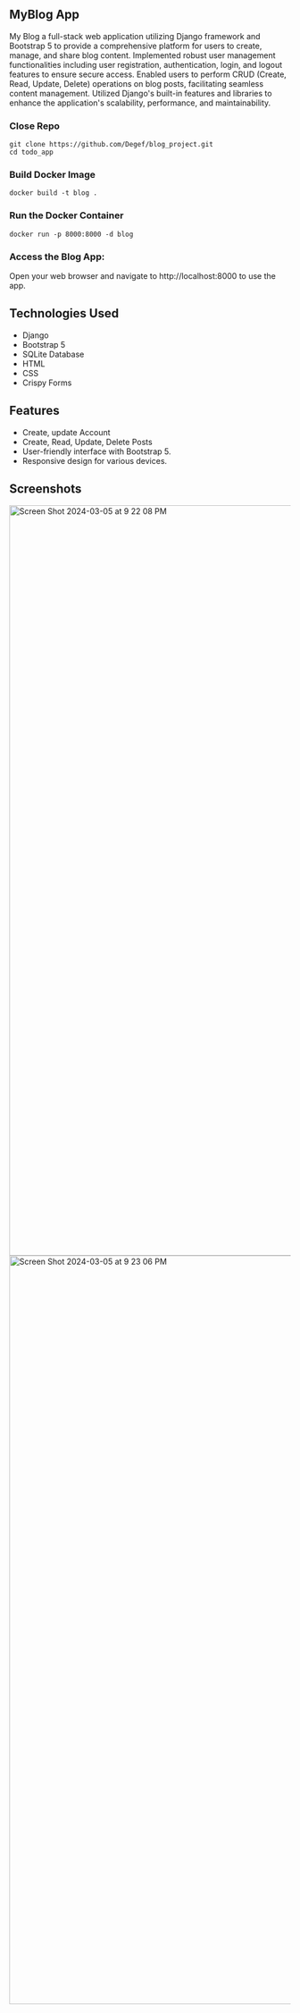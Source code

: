 ## MyBlog App
My Blog a full-stack web application utilizing Django framework and Bootstrap 5 to provide a comprehensive platform for users to create, manage, and share blog content. Implemented robust user management functionalities including user registration, authentication, login, and logout features to ensure secure access. Enabled users to perform CRUD (Create, Read, Update, Delete) operations on blog posts, facilitating seamless content management. Utilized Django's built-in features and libraries to enhance the application's scalability, performance, and maintainability.
### Close Repo
```
git clone https://github.com/Degef/blog_project.git
cd todo_app

```
### Build Docker Image


```
docker build -t blog .

```
### Run the Docker Container

```
docker run -p 8000:8000 -d blog

```

### Access the Blog App:

Open your web browser and navigate to http://localhost:8000 to use the app.

## Technologies Used
  - Django
  - Bootstrap 5
  - SQLite Database
  - HTML
  - CSS
  - Crispy Forms

## Features

  - Create, update Account
  - Create, Read, Update, Delete Posts
  - User-friendly interface with Bootstrap 5.
  - Responsive design for various devices.
## Screenshots

<img width="1343" alt="Screen Shot 2024-03-05 at 9 22 08 PM" src="https://github.com/Degef/todo_app/assets/103037326/7b9dbaf9-be55-497b-9e3c-42b6c4daefe8">

<img width="1340" alt="Screen Shot 2024-03-05 at 9 23 06 PM" src="https://github.com/Degef/todo_app/assets/103037326/e62e80d9-9189-49f7-bf0e-2dddbfaedd1f">

